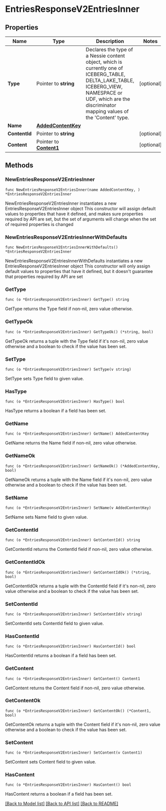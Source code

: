 # EntriesResponseV2EntriesInner

## Properties

Name | Type | Description | Notes
------------ | ------------- | ------------- | -------------
**Type** | Pointer to **string** | Declares the type of a Nessie content object, which is currently one of ICEBERG_TABLE, DELTA_LAKE_TABLE, ICEBERG_VIEW, NAMESPACE or UDF, which are the discriminator mapping values of the &#39;Content&#39; type. | [optional] 
**Name** | [**AddedContentKey**](AddedContentKey.md) |  | 
**ContentId** | Pointer to **string** |  | [optional] 
**Content** | Pointer to [**Content1**](Content1.md) |  | [optional] 

## Methods

### NewEntriesResponseV2EntriesInner

`func NewEntriesResponseV2EntriesInner(name AddedContentKey, ) *EntriesResponseV2EntriesInner`

NewEntriesResponseV2EntriesInner instantiates a new EntriesResponseV2EntriesInner object
This constructor will assign default values to properties that have it defined,
and makes sure properties required by API are set, but the set of arguments
will change when the set of required properties is changed

### NewEntriesResponseV2EntriesInnerWithDefaults

`func NewEntriesResponseV2EntriesInnerWithDefaults() *EntriesResponseV2EntriesInner`

NewEntriesResponseV2EntriesInnerWithDefaults instantiates a new EntriesResponseV2EntriesInner object
This constructor will only assign default values to properties that have it defined,
but it doesn't guarantee that properties required by API are set

### GetType

`func (o *EntriesResponseV2EntriesInner) GetType() string`

GetType returns the Type field if non-nil, zero value otherwise.

### GetTypeOk

`func (o *EntriesResponseV2EntriesInner) GetTypeOk() (*string, bool)`

GetTypeOk returns a tuple with the Type field if it's non-nil, zero value otherwise
and a boolean to check if the value has been set.

### SetType

`func (o *EntriesResponseV2EntriesInner) SetType(v string)`

SetType sets Type field to given value.

### HasType

`func (o *EntriesResponseV2EntriesInner) HasType() bool`

HasType returns a boolean if a field has been set.

### GetName

`func (o *EntriesResponseV2EntriesInner) GetName() AddedContentKey`

GetName returns the Name field if non-nil, zero value otherwise.

### GetNameOk

`func (o *EntriesResponseV2EntriesInner) GetNameOk() (*AddedContentKey, bool)`

GetNameOk returns a tuple with the Name field if it's non-nil, zero value otherwise
and a boolean to check if the value has been set.

### SetName

`func (o *EntriesResponseV2EntriesInner) SetName(v AddedContentKey)`

SetName sets Name field to given value.


### GetContentId

`func (o *EntriesResponseV2EntriesInner) GetContentId() string`

GetContentId returns the ContentId field if non-nil, zero value otherwise.

### GetContentIdOk

`func (o *EntriesResponseV2EntriesInner) GetContentIdOk() (*string, bool)`

GetContentIdOk returns a tuple with the ContentId field if it's non-nil, zero value otherwise
and a boolean to check if the value has been set.

### SetContentId

`func (o *EntriesResponseV2EntriesInner) SetContentId(v string)`

SetContentId sets ContentId field to given value.

### HasContentId

`func (o *EntriesResponseV2EntriesInner) HasContentId() bool`

HasContentId returns a boolean if a field has been set.

### GetContent

`func (o *EntriesResponseV2EntriesInner) GetContent() Content1`

GetContent returns the Content field if non-nil, zero value otherwise.

### GetContentOk

`func (o *EntriesResponseV2EntriesInner) GetContentOk() (*Content1, bool)`

GetContentOk returns a tuple with the Content field if it's non-nil, zero value otherwise
and a boolean to check if the value has been set.

### SetContent

`func (o *EntriesResponseV2EntriesInner) SetContent(v Content1)`

SetContent sets Content field to given value.

### HasContent

`func (o *EntriesResponseV2EntriesInner) HasContent() bool`

HasContent returns a boolean if a field has been set.


[[Back to Model list]](../README.md#documentation-for-models) [[Back to API list]](../README.md#documentation-for-api-endpoints) [[Back to README]](../README.md)


